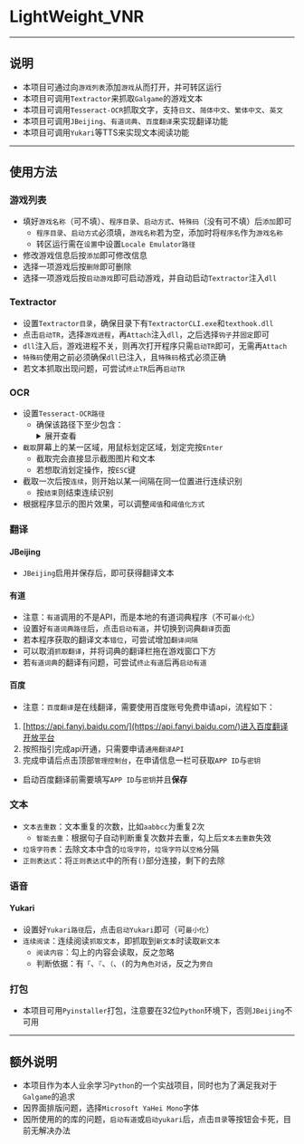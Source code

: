 # LightWeight_VNR

---

## 说明

- 本项目可通过向`游戏列表`添加`游戏`从而打开，并可转区运行
- 本项目可调用`Textractor`来抓取`Galgame`的游戏文本
- 本项目可调用`Tesseract-OCR`抓取文字，支持`日文`、`简体中文`、`繁体中文`、`英文`
- 本项目可调用`JBeijing`、`有道词典`、`百度翻译`来实现翻译功能
- 本项目可调用`Yukari`等TTS来实现文本阅读功能

---

## 使用方法

### 游戏列表

- 填好`游戏名称`（可不填）、`程序目录`、`启动方式`、`特殊码`（没有可不填）后`添加`即可
    - `程序目录`、`启动方式`必须填，`游戏名称`若为空，添加时将`程序名`作为`游戏名称`
    - 转区运行需在`设置`中设置`Locale Emulator路径`
- 修改游戏信息后按`添加`即可修改信息
- 选择一项游戏后按`删除`即可删除
- 选择一项游戏后按`启动游戏`即可启动游戏，并自动启动`Textractor`注入`dll`

### Textractor

- 设置`Textractor目录`，确保目录下有`TextractorCLI.exe`和`texthook.dll`
- 点击`启动TR`，选择`游戏进程`，再`Attach`注入`dll`，之后选择`钩子`并`固定`即可
- `dll`注入后，游戏进程不关，则再次打开程序只需`启动TR`即可，无需再`Attach`
- `特殊码`使用之前必须确保`dll`已注入，且`特殊码`格式必须正确
- 若文本抓取出现问题，可尝试`终止TR`后再`启动TR`

### OCR

- 设置`Tesseract-OCR路径`
    - 确保该路径下至少包含：
        <details>
        <summary>展开查看</summary>
        <pre>
        <code>
        ├── tessdata
        │   ├── chi_sim.traineddata
        │   ├── chi_sim_vert.traineddata
        │   ├── chi_tra.traineddata
        │   ├── chi_tra_vert.traineddata
        │   ├── eng.traineddata
        │   ├── jpn.traineddata
        │   └── jpn_vert.traineddata
        │
        ├── libgcc_s_seh-1.dll
        ├── libgif-7.dll
        ├── libgomp-1.dll
        ├── libjbig-2.dll
        ├── libjpeg-8.dll
        ├── liblept-5.dll
        ├── liblzma-5.dll
        ├── libopenjp2.dll
        ├── libpng16-16.dll
        ├── libstdc++-6.dll
        ├── libtesseract-5.dll
        ├── libtiff-5.dll
        ├── libwebp-7.dll
        ├── libwinpthread-1.dll
        ├── tesseract.exe
        └── zlib1.dll
        </code>
        </pre>
        </details>
- `截取`屏幕上的某一区域，用鼠标划定区域，划定完按`Enter`
    - 截取完会直接显示截图图片和文本
    - 若想取消划定操作，按`ESC`键
- 截取一次后按`连续`，则开始以某一间隔在同一位置进行连续识别
    - 按`结束`则结束连续识别
- 根据程序显示的图片效果，可以调整`阈值`和`阈值化方式`

### 翻译

#### JBeijing

- `JBeijing`启用并保存后，即可获得翻译文本

#### 有道

- 注意：`有道`调用的不是API，而是本地的有道词典程序（不可`最小化`）
- 设置好`有道词典路径`后，点击`启动有道`，并切换到词典`翻译`页面
- 若本程序获取的翻译文本`错位`，可尝试增加`翻译间隔`
- 可以取消`抓取翻译`，并将词典的翻译栏拖在游戏窗口下方
- 若`有道词典`的翻译有问题，可尝试`终止有道`后再`启动有道`

#### 百度

- 注意：`百度翻译`是在线翻译，需要使用百度账号免费申请api，流程如下：
1. [https://api.fanyi.baidu.com/](https://api.fanyi.baidu.com/)进入百度翻译开放平台
2. 按照指引完成api开通，只需要申请`通用翻译API`
3. 完成申请后点击顶部`管理控制台`，在申请信息一栏可获取`APP ID`与`密钥`
- 启动百度翻译前需要填写`APP ID`与`密钥`并且**保存**

### 文本

- `文本去重数`：文本重复的次数，比如`aabbcc`为重复2次
    - `智能去重`：根据句子自动判断重复次数并去重，勾上后`文本去重数`失效
- `垃圾字符表`：去除文本中含的`垃圾字符`，`垃圾字符`以`空格`分隔
- `正则表达式`：将`正则表达式`中的所有`()`部分连接，剩下的去除

### 语音

#### Yukari

- 设置好`Yukari路径`后，点击`启动Yukari`即可（可`最小化`）
- `连续阅读`：连续阅读`抓取文本`，即抓取到`新文本`时读取`新文本`
    - `阅读内容`：勾上的内容会读取，反之忽略
    - 判断依据：有`「`、`『`、`（`、`(`的为`角色对话`，反之为`旁白`

### 打包

- 本项目可用`Pyinstaller`打包，注意要在32位`Python`环境下，否则`JBeijing`不可用

---

## 额外说明

- 本项目作为本人业余学习`Python`的一个实战项目，同时也为了满足我对于`Galgame`的追求
- 因界面排版问题，选择`Microsoft YaHei Mono`字体
- 因所使用的的库的问题，`启动有道`或`启动yukari`后，点击`目录`等按钮会卡死，目前无解决办法
